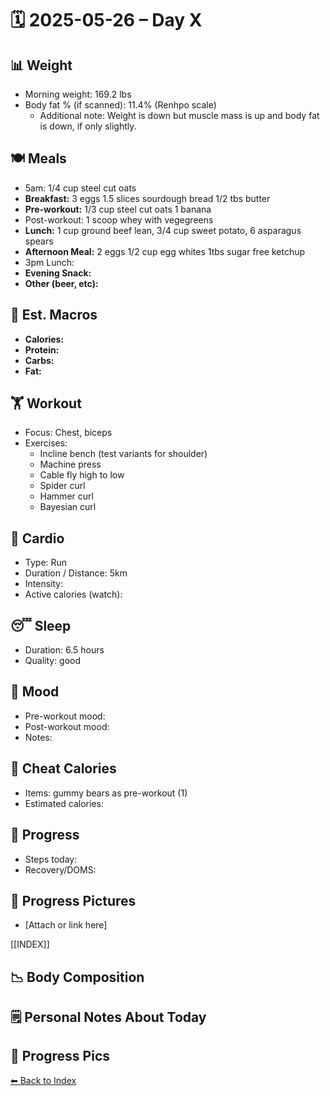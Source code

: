# 🗓️ 2025-05-26 – Day X

## 📊 Weight
- Morning weight: 169.2 lbs
- Body fat % (if scanned): 11.4% (Renhpo scale)
	- Additional note: Weight is down but muscle mass is up and body fat is down, if only slightly.

## 🍽️ Meals
- 5am: 1/4 cup steel cut oats
- **Breakfast:** 3 eggs 1.5 slices sourdough bread 1/2 tbs butter
- **Pre-workout:**  1/3 cup steel cut oats 1 banana
- Post-workout: 1 scoop whey with vegegreens
- **Lunch:**  1 cup ground beef lean, 3/4 cup sweet potato, 6 asparagus spears
- **Afternoon Meal:**  2 eggs 1/2 cup egg whites 1tbs sugar free ketchup
- 3pm Lunch: 
- **Evening Snack:**  
- **Other (beer, etc):**

## 🧮 Est. Macros
- **Calories:**   
- **Protein:**  
- **Carbs:**  
- **Fat:**

## 🏋️ Workout
- Focus: Chest, biceps
- Exercises:  
	- Incline bench (test variants for shoulder)
	- Machine press
	- Cable fly high to low
	- Spider curl
	- Hammer curl
	- Bayesian curl

## 🏃 Cardio
- Type:  Run
- Duration / Distance:  5km
- Intensity:  
- Active calories (watch):

## 😴 Sleep
- Duration:  6.5 hours
- Quality:  good

## 🧠 Mood
- Pre-workout mood:  
- Post-workout mood:  
- Notes:

## 🍫 Cheat Calories
- Items:  gummy bears as pre-workout (1)
- Estimated calories:  

## 🧍 Progress
- Steps today:  
- Recovery/DOMS:  

## 📸 Progress Pictures
- [Attach or link here]

[[INDEX]]

## 📉 Body Composition

## 🗒️ Personal Notes About Today

## 📸 Progress Pics

[⬅ Back to Index](index.md)
